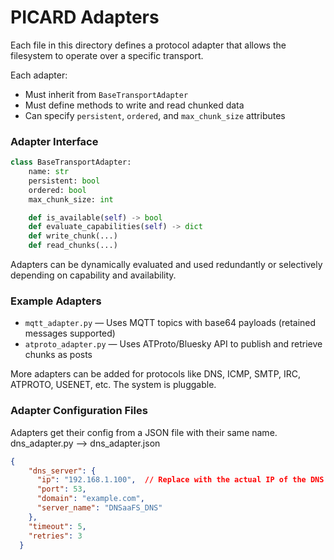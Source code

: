 # PICARD Adapters

Each file in this directory defines a protocol adapter that allows the filesystem to operate over a specific transport.

Each adapter:
- Must inherit from `BaseTransportAdapter`
- Must define methods to write and read chunked data
- Can specify `persistent`, `ordered`, and `max_chunk_size` attributes

### Adapter Interface

``` python
class BaseTransportAdapter:
    name: str
    persistent: bool
    ordered: bool
    max_chunk_size: int

    def is_available(self) -> bool
    def evaluate_capabilities(self) -> dict
    def write_chunk(...)
    def read_chunks(...)
```

Adapters can be dynamically evaluated and used redundantly or selectively depending on capability and availability.

### Example Adapters

- `mqtt_adapter.py` — Uses MQTT topics with base64 payloads (retained messages supported)
- `atproto_adapter.py` — Uses ATProto/Bluesky API to publish and retrieve chunks as posts

More adapters can be added for protocols like DNS, ICMP, SMTP, IRC, ATPROTO, USENET, etc. The system is pluggable.

### Adapter Configuration Files

Adapters get their config from a JSON file with their same name.
dns_adapter.py --> dns_adapter.json

``` JSON
{
    "dns_server": {
      "ip": "192.168.1.100",  // Replace with the actual IP of the DNS server
      "port": 53,
      "domain": "example.com",
      "server_name": "DNSaaFS_DNS"
    },
    "timeout": 5,
    "retries": 3
  }
```